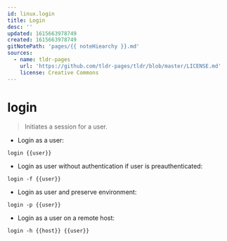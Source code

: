 ```yaml
---
id: linux.login
title: Login
desc: ''
updated: 1615663978749
created: 1615663978749
gitNotePath: 'pages/{{ noteHiearchy }}.md'
sources:
  - name: tldr-pages
    url: 'https://github.com/tldr-pages/tldr/blob/master/LICENSE.md'
    license: Creative Commons
---
```

# login

> Initiates a session for a user.

- Login as a user:

`login {{user}}`

- Login as user without authentication if user is preauthenticated:

`login -f {{user}}`

- Login as user and preserve environment:

`login -p {{user}}`

- Login as a user on a remote host:

`login -h {{host}} {{user}}`


